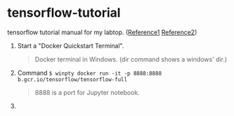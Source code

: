 # tensorflow-tutorial
tensorflow tutorial manual for my labtop.
([Reference1](https://tensorflowkorea.gitbooks.io/tensorflow-kr/content/g3doc/get_started/os_setup.html) [Reference2](https://gist.github.com/haje01/202ac276bace4b25dd3f)) 

1. Start a "Docker Quickstart Terminal". 

	>Docker terminal in Windows. (dir command shows a windows' dir.)
2. Command   `$ winpty docker run -it -p 8888:8888 b.gcr.io/tensorflow/tensorflow-full`

	> 8888 is a port for Jupyter notebook.
3. 



